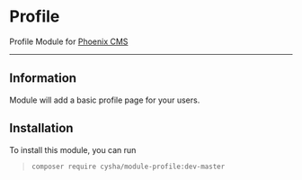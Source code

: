 # Profile

Profile Module for [Phoenix CMS](https://github.com/cysha/PhoenixCMS)

---

## Information

Module will add a basic profile page for your users.

## Installation

To install this module, you can run

> `composer require cysha/module-profile:dev-master`

